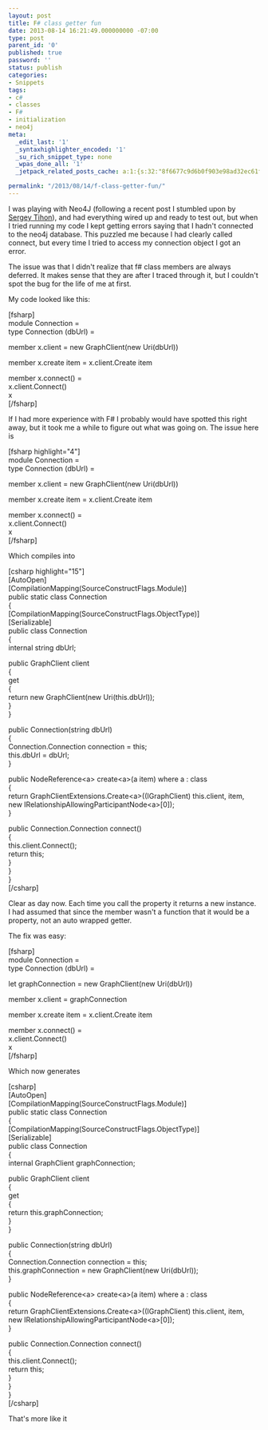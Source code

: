 ```yaml
---
layout: post
title: F# class getter fun
date: 2013-08-14 16:21:49.000000000 -07:00
type: post
parent_id: '0'
published: true
password: ''
status: publish
categories:
- Snippets
tags:
- c#
- classes
- F#
- initialization
- neo4j
meta:
  _edit_last: '1'
  _syntaxhighlighter_encoded: '1'
  _su_rich_snippet_type: none
  _wpas_done_all: '1'
  _jetpack_related_posts_cache: a:1:{s:32:"8f6677c9d6b0f903e98ad32ec61f8deb";a:2:{s:7:"expires";i:1558960558;s:7:"payload";a:3:{i:0;a:1:{s:2:"id";i:4463;}i:1;a:1:{s:2:"id";i:4244;}i:2;a:1:{s:2:"id";i:4028;}}}}

permalink: "/2013/08/14/f-class-getter-fun/"
---
```

I was playing with Neo4J (following a recent post I stumbled upon by [Sergey Tihon](http://sergeytihon.wordpress.com/2013/03/27/using-neo4j-graph-db-with-f/)), and had everything wired up and ready to test out, but when I tried running my code I kept getting errors saying that I hadn't connected to the neo4j database. This puzzled me because I had clearly called connect, but every time I tried to access my connection object I got an error.

The issue was that I didn't realize that f# class members are always deferred. It makes sense that they are after I traced through it, but I couldn't spot the bug for the life of me at first.

My code looked like this:

[fsharp]  
module Connection =  
 type Connection (dbUrl) =

member x.client = new GraphClient(new Uri(dbUrl))

member x.create item = x.client.Create item

member x.connect() =  
 x.client.Connect()  
 x  
[/fsharp]

If I had more experience with F# I probably would have spotted this right away, but it took me a while to figure out what was going on. The issue here is

[fsharp highlight="4"]  
module Connection =  
 type Connection (dbUrl) =

member x.client = new GraphClient(new Uri(dbUrl))

member x.create item = x.client.Create item

member x.connect() =  
 x.client.Connect()  
 x  
[/fsharp]

Which compiles into

[csharp highlight="15"]  
 [AutoOpen]  
 [CompilationMapping(SourceConstructFlags.Module)]  
 public static class Connection  
 {  
 [CompilationMapping(SourceConstructFlags.ObjectType)]  
 [Serializable]  
 public class Connection  
 {  
 internal string dbUrl;

public GraphClient client  
 {  
 get  
 {  
 return new GraphClient(new Uri(this.dbUrl));  
 }  
 }

public Connection(string dbUrl)  
 {  
 Connection.Connection connection = this;  
 this.dbUrl = dbUrl;  
 }

public NodeReference\<a\> create\<a\>(a item) where a : class  
 {  
 return GraphClientExtensions.Create\<a\>((IGraphClient) this.client, item, new IRelationshipAllowingParticipantNode\<a\>[0]);  
 }

public Connection.Connection connect()  
 {  
 this.client.Connect();  
 return this;  
 }  
 }  
 }  
[/csharp]

Clear as day now. Each time you call the property it returns a new instance. I had assumed that since the member wasn't a function that it would be a property, not an auto wrapped getter.

The fix was easy:

[fsharp]  
module Connection =  
 type Connection (dbUrl) =

let graphConnection = new GraphClient(new Uri(dbUrl))

member x.client = graphConnection

member x.create item = x.client.Create item

member x.connect() =  
 x.client.Connect()  
 x  
[/fsharp]

Which now generates

[csharp]  
 [AutoOpen]  
 [CompilationMapping(SourceConstructFlags.Module)]  
 public static class Connection  
 {  
 [CompilationMapping(SourceConstructFlags.ObjectType)]  
 [Serializable]  
 public class Connection  
 {  
 internal GraphClient graphConnection;

public GraphClient client  
 {  
 get  
 {  
 return this.graphConnection;  
 }  
 }

public Connection(string dbUrl)  
 {  
 Connection.Connection connection = this;  
 this.graphConnection = new GraphClient(new Uri(dbUrl));  
 }

public NodeReference\<a\> create\<a\>(a item) where a : class  
 {  
 return GraphClientExtensions.Create\<a\>((IGraphClient) this.client, item, new IRelationshipAllowingParticipantNode\<a\>[0]);  
 }

public Connection.Connection connect()  
 {  
 this.client.Connect();  
 return this;  
 }  
 }  
 }  
[/csharp]

That's more like it


